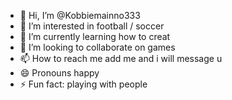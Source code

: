 - 👋 Hi, I’m @Kobbiemainno333
- 👀 I’m interested in football / soccer
- 🌱 I’m currently learning how to creat
- 💞️ I’m looking to collaborate on games
- 📫 How to reach me add me and i will message u
- 😄 Pronouns happy
- ⚡ Fun fact: playing with people

<!---
Kobbiemainno333/Kobbiemainno333 is a ✨ special ✨ repository because its `README.md` (this file) appears on your GitHub profile.
You can click the Preview link to take a look at your changes.
--->
